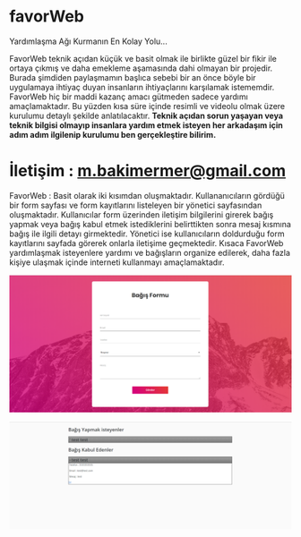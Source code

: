 # favorWeb
Yardımlaşma Ağı Kurmanın En Kolay Yolu...



FavorWeb teknik açıdan küçük ve basit olmak ile birlikte güzel bir fikir ile ortaya çıkmış ve daha emekleme aşamasında dahi olmayan bir projedir. Burada şimdiden paylaşmamın başlıca sebebi bir an önce böyle bir uygulamaya ihtiyaç duyan insanların ihtiyaçlarını karşılamak istememdir. FavorWeb hiç bir maddi kazanç amacı gütmeden sadece yardımı amaçlamaktadır. Bu yüzden kısa süre içinde resimli ve videolu olmak üzere kurulumu detaylı şekilde anlatılacaktır. **Teknik açıdan sorun yaşayan veya teknik bilgisi olmayıp insanlara yardım etmek isteyen her arkadaşım için adım adım ilgilenip kurulumu ben gerçekleştire bilirim.**

# İletişim : m.bakimermer@gmail.com


FavorWeb : Basit olarak iki kısımdan oluşmaktadır. Kullananıcıların gördüğü bir form sayfası ve form kayıtlarını listeleyen bir yönetici sayfasından oluşmaktadır. Kullanıcılar form üzerinden iletişim bilgilerini girerek bağış yapmak veya bağış kabul etmek istediklerini belirttikten sonra mesaj kısmına bağış ile ilgili detayı girmektedir. Yönetici ise kullanıcıların doldurduğu form kayıtlarını sayfada görerek onlarla iletişime geçmektedir. Kısaca FavorWeb yardımlaşmak isteyenlere yardımı ve bağışların organize edilerek, daha fazla kişiye ulaşmak içinde interneti kullanmayı amaçlamaktadır.

![Form](form.png)


![Liste](liste.png)
